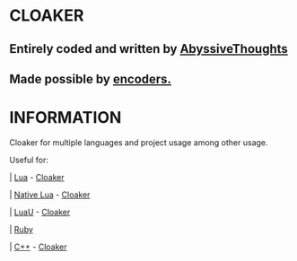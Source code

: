 # CLOAKER #

Entirely coded and written by [AbyssiveThoughts](discord.gg)
-
Made possible by [encoders.](discord.gg)
-

# INFORMATION #

Cloaker for multiple languages and project usage among other usage.

Useful for:

| [Lua](https://luau-lang.org) - [Cloaker](https://github.com/HeartOfIrons/cloak/blob/main/clker.lua)

| [Native Lua](https://luau-lang.org) - [Cloaker](https://github.com/HeartOfIrons/cloak/blob/main/clker.lua)

| [LuaU](https://create.roblox.com) - [Cloaker](https://github.com/HeartOfIrons/cloak/blob/main/clker.lua)

| [Ruby](https://www.ruby-lang.org/en/)

| [C++](https://cplusplus.com) - [Cloaker](https://github.com/HeartOfIrons/cloak/blob/main/clker.c)

